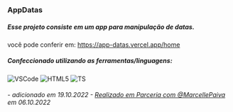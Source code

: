 ### AppDatas

##### Esse projeto consiste em um app para manipulação de datas.

você pode conferir em: https://app-datas.vercel.app/home

##### Confeccionado utilizando as ferramentas/linguagens: 
![VSCode](https://img.shields.io/badge/VSCode-0078D4?style=for-the-badge&logo=visual%20studio%20code&logoColor=white)
![HTML5](https://img.shields.io/badge/HTML5-E34F26?style=for-the-badge&logo=html5&logoColor=white)
![TS](https://img.shields.io/badge/TypeScript-007ACC?style=for-the-badge&logo=typescript&logoColor=white)
###### - adicionado em 19.10.2022 - [Realizado em Parceria com @MarcellePaiva](https://github.com/marcellepaiva) em 06.10.2022
